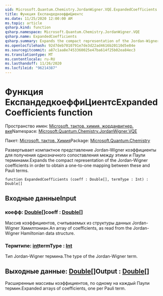 ```yaml
---
uid: Microsoft.Quantum.Chemistry.JordanWigner.VQE.ExpandedCoefficients
title: Функция ЕкспандедкоеффиЦиентс
ms.date: 11/25/2020 12:00:00 AM
ms.topic: article
qsharp.kind: function
qsharp.namespace: Microsoft.Quantum.Chemistry.JordanWigner.VQE
qsharp.name: ExpandedCoefficients
qsharp.summary: Expands the compact representation of the Jordan-Wigner coefficients in order to obtain a one-to-one mapping between these and Pauli terms.
ms.openlocfilehash: 92d7deb7010791e7de3d22ad4616b20110d5e84e
ms.sourcegitcommit: a87c1aa8e7453360025e47ba614f25b02ea84ec3
ms.translationtype: MT
ms.contentlocale: ru-RU
ms.lasthandoff: 11/26/2020
ms.locfileid: "96214387"
---
```

# <a name="expandedcoefficients-function"></a><span data-ttu-id="2a457-102">Функция ЕкспандедкоеффиЦиентс</span><span class="sxs-lookup"><span data-stu-id="2a457-102">ExpandedCoefficients function</span></span>

<span data-ttu-id="2a457-103">Пространство имен: [Microsoft. тактов. химия. жорданвигнер. вке](xref:Microsoft.Quantum.Chemistry.JordanWigner.VQE)</span><span class="sxs-lookup"><span data-stu-id="2a457-103">Namespace: [Microsoft.Quantum.Chemistry.JordanWigner.VQE](xref:Microsoft.Quantum.Chemistry.JordanWigner.VQE)</span></span>

<span data-ttu-id="2a457-104">Пакет: [Microsoft. тактов. Химия](https://nuget.org/packages/Microsoft.Quantum.Chemistry)</span><span class="sxs-lookup"><span data-stu-id="2a457-104">Package: [Microsoft.Quantum.Chemistry](https://nuget.org/packages/Microsoft.Quantum.Chemistry)</span></span>


<span data-ttu-id="2a457-105">Развертывает компактное представление Jordan-Wigner коэффициенты для получения однозначного сопоставления между этими и Паули терминами.</span><span class="sxs-lookup"><span data-stu-id="2a457-105">Expands the compact representation of the Jordan-Wigner coefficients in order to obtain a one-to-one mapping between these and Pauli terms.</span></span>

```qsharp
function ExpandedCoefficients (coeff : Double[], termType : Int) : Double[]
```


## <a name="input"></a><span data-ttu-id="2a457-106">Входные данные</span><span class="sxs-lookup"><span data-stu-id="2a457-106">Input</span></span>

### <a name="coeff--double"></a><span data-ttu-id="2a457-107">коефф: [Double](xref:microsoft.quantum.lang-ref.double)[]</span><span class="sxs-lookup"><span data-stu-id="2a457-107">coeff : [Double](xref:microsoft.quantum.lang-ref.double)[]</span></span>

<span data-ttu-id="2a457-108">Массив коэффициентов, считываемых из структуры данных Jordan-Wigner Хамилтониан.</span><span class="sxs-lookup"><span data-stu-id="2a457-108">An array of coefficients, as read from the Jordan-Wigner Hamiltonian data structure.</span></span>


### <a name="termtype--int"></a><span data-ttu-id="2a457-109">Термтипе: [int](xref:microsoft.quantum.lang-ref.int)</span><span class="sxs-lookup"><span data-stu-id="2a457-109">termType : [Int](xref:microsoft.quantum.lang-ref.int)</span></span>

<span data-ttu-id="2a457-110">Тип Jordan-Wigner термина.</span><span class="sxs-lookup"><span data-stu-id="2a457-110">The type of the Jordan-Wigner term.</span></span>



## <a name="output--double"></a><span data-ttu-id="2a457-111">Выходные данные: [Double](xref:microsoft.quantum.lang-ref.double)[]</span><span class="sxs-lookup"><span data-stu-id="2a457-111">Output : [Double](xref:microsoft.quantum.lang-ref.double)[]</span></span>

<span data-ttu-id="2a457-112">Расширенные массивы коэффициентов, по одному на каждый Паули термин.</span><span class="sxs-lookup"><span data-stu-id="2a457-112">Expanded arrays of coefficients, one per Pauli term.</span></span>